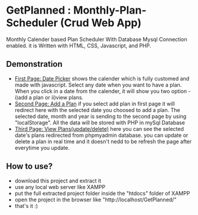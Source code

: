 # GetPlanned : Monthly-Plan-Scheduler (Crud Web App)
Monthly Calender based Plan Scheduler With Database Mysql Connection enabled. 
it is Written with HTML, CSS, Javascript, and PHP.

## Demonstration

* [First Page: Date Picker](screenshots/page1.png)
shows the calender which is fully customed and made with javascript. Select any date when you want to have a plan. When you click in a date from the calender, it will show you two option - i)add a plan or ii)view plans.
* [Second Page: Add a Plan](screenshots/page2.png)
if you select add plan in first page it will redirect here with the selected date you choosed to add a plan. The selected date, month and year is sending to the second page by using "localStorage". All the data will be stored with PHP in mySql Database 
* [Third Page: View Plans(update/delete)](screenshots/page3.png)
here you can see the selected date's plans redirected from phpmyadmin database. you can update or delete a plan in real time and it doesn't nedd to be refresh the page after everytime you update.


## How to use?
* download this project and extract it
* use any local web server like XAMPP
* put the full extracted project folder inside the "htdocs" folder of XAMPP
* open the project in the browser like "http://localhost/GetPlanned/"
* that's it :)
